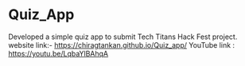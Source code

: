 # Quiz_App
Developed a simple quiz app to submit Tech Titans Hack Fest project.                                                                                                          
website link:- https://chiragtankan.github.io/Quiz_app/
YouTube link : https://youtu.be/LqbaYlBAhqA
